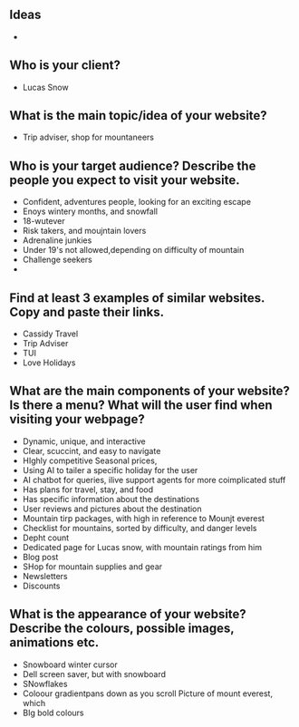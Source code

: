 ## Ideas
-

## Who is your client?
- Lucas Snow

## What is the main topic/idea of your website?
- Trip adviser, shop for mountaneers


## Who is your target audience? Describe the people you expect to visit your website.
- Confident, adventures people, looking for an exciting escape
- Enoys wintery months, and snowfall
- 18-wutever
- Risk takers, and moujntain lovers
- Adrenaline junkies
- Under 19's not allowed,depending on difficulty of mountain
- Challenge seekers
- 

## Find at least 3 examples of similar websites. Copy and paste their links.
- Cassidy Travel
- Trip Adviser
- TUI
- Love Holidays

## What are the main components of your website? Is there a menu? What will the user find when visiting your webpage?
- Dynamic, unique, and interactive
- Clear, scuccint, and easy to navigate
- HIghly competitive Seasonal prices, 
- Using AI to tailer a specific holiday for the user
- AI chatbot for queries, ilive support agents for more coimplicated stuff
- Has plans for travel, stay, and food
- Has specific information about the destinations
- User reviews and pictures about the destination
- Mountain tirp packages, with high in reference to Mounjt everest
- Checklist for mountains, sorted by difficulty, and danger levels
- Depht count
- Dedicated page for Lucas snow, with mountain ratings from him
- Blog post
- SHop for mountain supplies and gear
- Newsletters
- Discounts

## What is the appearance of your website? Describe the colours, possible images, animations etc.
- Snowboard winter cursor
- Dell screen saver, but with snowboard
- SNowflakes
- Coloour gradientpans down as you scroll
  Picture of mount everest, which 
- BIg bold colours
